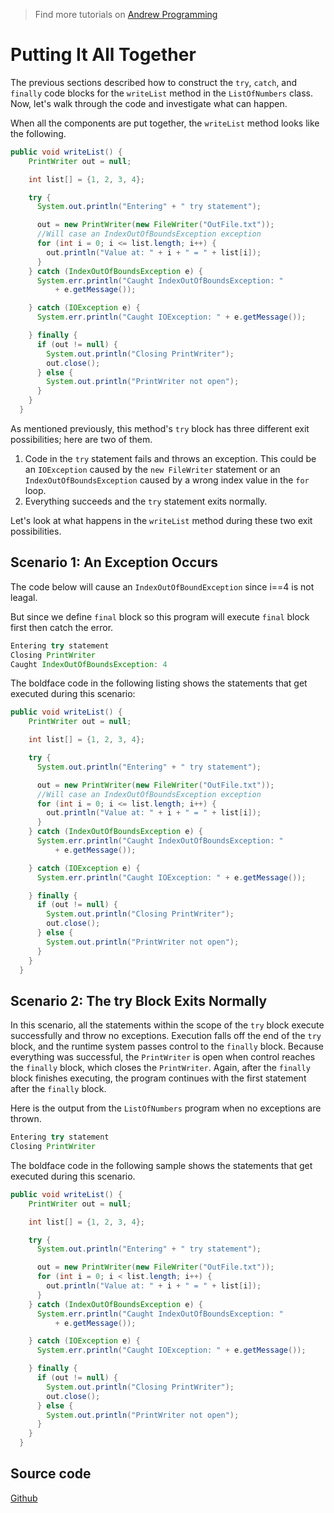 > Find more tutorials on [Andrew Programming](http://www.andrew-programming.com)

# Putting It All Together

The previous sections described how to construct the `try`, `catch`, and `finally` code blocks for the `writeList` method in the `ListOfNumbers` class. Now, let's walk through the code and investigate what can happen.

When all the components are put together, the `writeList` method looks like the following.

```java
public void writeList() {
    PrintWriter out = null;

    int list[] = {1, 2, 3, 4};

    try {
      System.out.println("Entering" + " try statement");

      out = new PrintWriter(new FileWriter("OutFile.txt"));
      //Will case an IndexOutOfBoundsException exception
      for (int i = 0; i <= list.length; i++) {
        out.println("Value at: " + i + " = " + list[i]);
      }
    } catch (IndexOutOfBoundsException e) {
      System.err.println("Caught IndexOutOfBoundsException: "
          + e.getMessage());

    } catch (IOException e) {
      System.err.println("Caught IOException: " + e.getMessage());

    } finally {
      if (out != null) {
        System.out.println("Closing PrintWriter");
        out.close();
      } else {
        System.out.println("PrintWriter not open");
      }
    }
  }
```

As mentioned previously, this method's `try` block has three different exit possibilities; here are two of them.

1. Code in the `try` statement fails and throws an exception. This could be an `IOException` caused by the `new FileWriter` statement or an `IndexOutOfBoundsException` caused by a wrong index value in the `for` loop.
2. Everything succeeds and the `try` statement exits normally.

Let's look at what happens in the `writeList` method during these two exit possibilities.

## Scenario 1: An Exception Occurs

The code below will cause an `IndexOutOfBoundException` since i==4 is not leagal.

But since we define `final` block so this program will execute `final` block first then catch the error.

```java
Entering try statement
Closing PrintWriter
Caught IndexOutOfBoundsException: 4 
```

The boldface code in the following listing shows the statements that get executed during this scenario:

```java
public void writeList() {
    PrintWriter out = null;

    int list[] = {1, 2, 3, 4};

    try {
      System.out.println("Entering" + " try statement");

      out = new PrintWriter(new FileWriter("OutFile.txt"));
      //Will case an IndexOutOfBoundsException exception
      for (int i = 0; i <= list.length; i++) {
        out.println("Value at: " + i + " = " + list[i]);
      }
    } catch (IndexOutOfBoundsException e) {
      System.err.println("Caught IndexOutOfBoundsException: "
          + e.getMessage());

    } catch (IOException e) {
      System.err.println("Caught IOException: " + e.getMessage());

    } finally {
      if (out != null) {
        System.out.println("Closing PrintWriter");
        out.close();
      } else {
        System.out.println("PrintWriter not open");
      }
    }
  }
```

## Scenario 2: The try Block Exits Normally

In this scenario, all the statements within the scope of the `try` block execute successfully and throw no exceptions. Execution falls off the end of the `try` block, and the runtime system passes control to the `finally` block. Because everything was successful, the `PrintWriter` is open when control reaches the `finally` block, which closes the `PrintWriter`. Again, after the `finally` block finishes executing, the program continues with the first statement after the `finally` block.

Here is the output from the `ListOfNumbers` program when no exceptions are thrown.

```java
Entering try statement
Closing PrintWriter
```

The boldface code in the following sample shows the statements that get executed during this scenario.

```java
public void writeList() {
    PrintWriter out = null;

    int list[] = {1, 2, 3, 4};

    try {
      System.out.println("Entering" + " try statement");

      out = new PrintWriter(new FileWriter("OutFile.txt"));
      for (int i = 0; i < list.length; i++) {
        out.println("Value at: " + i + " = " + list[i]);
      }
    } catch (IndexOutOfBoundsException e) {
      System.err.println("Caught IndexOutOfBoundsException: "
          + e.getMessage());

    } catch (IOException e) {
      System.err.println("Caught IOException: " + e.getMessage());

    } finally {
      if (out != null) {
        System.out.println("Closing PrintWriter");
        out.close();
      } else {
        System.out.println("PrintWriter not open");
      }
    }
  }
```

## Source code

[Github](https://github.com/AndrewProgramming/JavaTutorial_JavaExceptionDemo/tree/master)